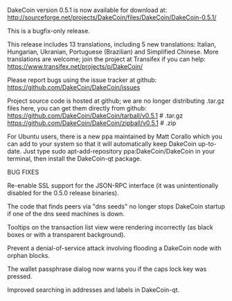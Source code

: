 DakeCoin version 0.5.1 is now available for download at:
http://sourceforge.net/projects/DakeCoin/files/DakeCoin/DakeCoin-0.5.1/

This is a bugfix-only release.

This release includes 13 translations, including 5 new translations:
Italian, Hungarian, Ukranian, Portuguese (Brazilian) and Simplified Chinese.
More translations are welcome; join the project at Transifex if you can help:
https://www.transifex.net/projects/p/DakeCoin/

Please report bugs using the issue tracker at github:
https://github.com/DakeCoin/DakeCoin/issues

Project source code is hosted at github; we are no longer
distributing .tar.gz files here, you can get them
directly from github:
https://github.com/DakeCoin/DakeCoin/tarball/v0.5.1  # .tar.gz
https://github.com/DakeCoin/DakeCoin/zipball/v0.5.1  # .zip

For Ubuntu users, there is a new ppa maintained by Matt Corallo which
you can add to your system so that it will automatically keep
DakeCoin up-to-date.  Just type
sudo apt-add-repository ppa:DakeCoin/DakeCoin
in your terminal, then install the DakeCoin-qt package.


BUG FIXES

Re-enable SSL support for the JSON-RPC interface (it was unintentionally
disabled for the 0.5.0 release binaries).

The code that finds peers via "dns seeds" no longer stops DakeCoin startup
if one of the dns seed machines is down.

Tooltips on the transaction list view were rendering incorrectly (as black boxes
or with a transparent background).

Prevent a denial-of-service attack involving flooding a DakeCoin node with
orphan blocks.

The wallet passphrase dialog now warns you if the caps lock key was pressed.

Improved searching in addresses and labels in DakeCoin-qt.
